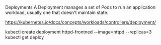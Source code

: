 Deployments
A Deployment manages a set of Pods to run an application workload, usually one that doesn't maintain state.

https://kubernetes.io/docs/concepts/workloads/controllers/deployment/

kubectl create deployment httpd-frontned --image=httpd --replicas=3
kubectl get deploy
